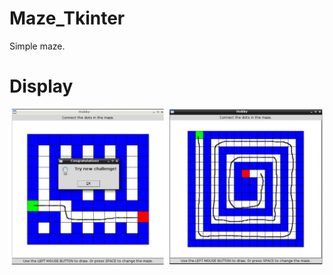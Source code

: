 # Maze_Tkinter

Simple maze.

# Display

![display](https://github.com/jpenrici/Maze_Tkinter/blob/main/display/display.png)

